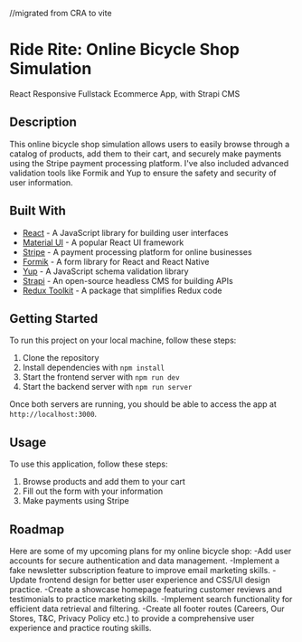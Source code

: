 //migrated from CRA to vite

# Ride Rite: Online Bicycle Shop Simulation

React Responsive Fullstack Ecommerce App, with Strapi CMS

## Description

This online bicycle shop simulation allows users to easily browse through a catalog of products, add them to their cart, and securely make payments using the Stripe payment processing platform. I've also included advanced validation tools like Formik and Yup to ensure the safety and security of user information.

## Built With

- [React](https://reactjs.org/) - A JavaScript library for building user interfaces
- [Material UI](https://mui.com/) - A popular React UI framework
- [Stripe](https://stripe.com/) - A payment processing platform for online businesses
- [Formik](https://formik.org/) - A form library for React and React Native
- [Yup](https://github.com/jquense/yup) - A JavaScript schema validation library
- [Strapi](https://strapi.io/) - An open-source headless CMS for building APIs
- [Redux Toolkit](https://redux-toolkit.js.org/) - A package that simplifies Redux code

## Getting Started

To run this project on your local machine, follow these steps:

1. Clone the repository
2. Install dependencies with `npm install`
3. Start the frontend server with `npm run dev`
4. Start the backend server with `npm run server`

Once both servers are running, you should be able to access the app at `http://localhost:3000`.

## Usage

To use this application, follow these steps:

1. Browse products and add them to your cart
2. Fill out the form with your information
3. Make payments using Stripe

## Roadmap

Here are some of my upcoming plans for my online bicycle shop:
-Add user accounts for secure authentication and data management.
-Implement a fake newsletter subscription feature to improve email marketing skills.
-Update frontend design for better user experience and CSS/UI design practice.
-Create a showcase homepage featuring customer reviews and testimonials to practice marketing skills.
-Implement search functionality for efficient data retrieval and filtering.
-Create all footer routes (Careers, Our Stores, T&C, Privacy Policy etc.) to provide a comprehensive user experience and practice routing skills.
